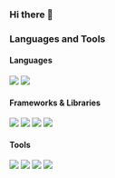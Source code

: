### Hi there 👋

<!--
**kmuzaini/kmuzaini** is a ✨ _special_ ✨ repository because its `README.md` (this file) appears on your GitHub profile.

Here are some ideas to get you started:
-->
### Languages and Tools
#### Languages
<p align="left">
  <img src="https://img.shields.io/badge/python-3776AB?&style=for-the-badge&logo=python&logoColor=white"/>
  <img src="https://img.shields.io/badge/MATLAB-0076A8?style=for-the-badge&logo=mathworks&logoColor=white"/>

  <!-- Add more languages here -->
</p>

#### Frameworks & Libraries
<p align="left">
  <img src="https://img.shields.io/badge/pandas-150458?style=for-the-badge&logo=pandas&logoColor=white"/>
  <img src="https://img.shields.io/badge/numpy-013243?style=for-the-badge&logo=numpy&logoColor=white"/>
  <img src="https://img.shields.io/badge/matplotlib-11557c?style=for-the-badge&logo=matplotlib&logoColor=white"/>
  <img src="https://img.shields.io/badge/seaborn-3776AB?style=for-the-badge&logo=seaborn&logoColor=white"/>
  
  <!-- Add more frameworks & libraries here -->
</p>

#### Tools
<p align="left">
  <img src="https://img.shields.io/badge/docker-2496ED?&style=for-the-badge&logo=docker&logoColor=white"/>
  <img src="https://img.shields.io/badge/Microsoft_Office-D83B01?style=for-the-badge&logo=microsoft-office&logoColor=white"/>
  <img src="https://img.shields.io/badge/Microsoft_Word-2B579A?style=for-the-badge&logo=microsoft-word&logoColor=white"/>
  <img src="https://img.shields.io/badge/Microsoft_Excel-217346?style=for-the-badge&logo=microsoft-excel&logoColor=white"/>
  <!-- Add more tools here -->
</p>
